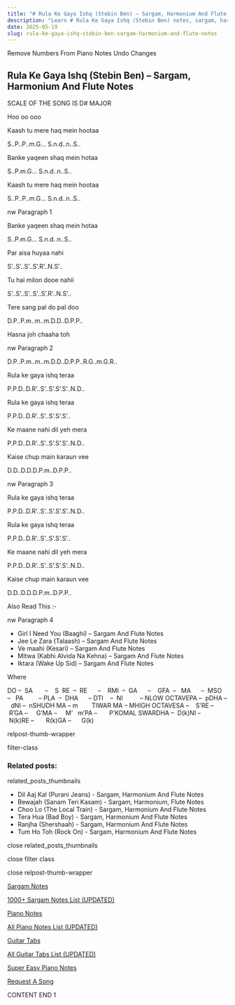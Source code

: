 ```yaml
---
title: "# Rula Ke Gaya Ishq (Stebin Ben) – Sargam, Harmonium And Flute Notes"
description: "Learn # Rula Ke Gaya Ishq (Stebin Ben) notes, sargam, harmonium notations and flute notes. Easy step-by-step tutorial for beginners."
date: 2025-05-19
slug: rula-ke-gaya-ishq-stebin-ben-sargam-harmonium-and-flute-notes
---
```


Remove Numbers From Piano Notes
Undo Changes



## Rula Ke Gaya Ishq (Stebin Ben) – Sargam, Harmonium And Flute Notes



SCALE OF THE SONG IS D# MAJOR



Hoo oo ooo



Kaash tu mere haq mein hootaa



S..P..P..m.G… S.n.d..n..S..



Banke yaqeen shaq mein hotaa



S..P.m.G… S.n.d..n..S..



Kaash tu mere haq mein hootaa



S..P..P..m.G… S.n.d..n..S..



nw Paragraph 1

Banke yaqeen shaq mein hotaa



S..P.m.G… S.n.d..n..S..



Par aisa huyaa nahi



S’..S’..S’..S’.R’..N.S’..



Tu hai milon dooe nahii



S’..S’..S’..S’..S’.R’..N.S’..



Tere sang pal do pal doo



D.P..P.m..m..m.D.D..D.P.P..



Hasna joh chaaha toh

nw Paragraph 2



D.P..P.m..m..m.D.D..D.P.P..R.G..m.G.R..



Rula ke gaya ishq teraa



P.P.D..D.R’..S’..S’.S’.S’..N.D..



Rula ke gaya ishq teraa



P.P.D..D.R’..S’..S’.S’.S’..



Ke maane nahi dil yeh mera



P.P.D..D.R’..S’..S’.S’.S’..N.D..



Kaise chup main karaun vee



D.D..D.D.D.P.m..D.P.P..



nw Paragraph 3

Rula ke gaya ishq teraa



P.P.D..D.R’..S’..S’.S’.S’..N.D..



Rula ke gaya ishq teraa



P.P.D..D.R’..S’..S’.S’.S’..



Ke maane nahi dil yeh mera



P.P.D..D.R’..S’..S’.S’.S’..N.D..



Kaise chup main karaun vee



D.D..D.D.D.P.m..D.P.P..



Also Read This :-

nw Paragraph 4



* Girl I Need You (Baaghi) – Sargam And Flute Notes
* Jee Le Zara (Talaash) – Sargam And Flute Notes
* Ve maahi (Kesari) – Sargam And Flute Notes
* Mitwa (Kabhi Alvida Na Kehna) – Sargam And Flute Notes
* Iktara (Wake Up Sid) – Sargam And Flute Notes



Where



DO –  SA       –    S  RE  –  RE      –    RMI  –  GA      –    GFA  –   MA      –  MSO  –   PA         – PLA  –  DHA      – DTI    –  NI          – NLOW OCTAVEPA –  pDHA –  dNI –  nSHUDH MA – m        TIWAR MA – MHIGH OCTAVESA –    S’RE –     R’GA –     G’MA –     M’   m’PA –       P’KOMAL SWARDHA –  D(k)NI –       N(k)RE –       R(k)GA –      G(k)



relpost-thumb-wrapper

filter-class

### Related posts:

related_posts_thumbnails

* Dil Aaj Kal (Purani Jeans) - Sargam, Harmonium And Flute Notes
* Bewajah (Sanam Teri Kasam) - Sargam, Harmonium, Flute Notes
* Choo Lo (The Local Train) - Sargam, Harmonium And Flute Notes
* Tera Hua (Bad Boy) - Sargam, Harmonium And Flute Notes
* Ranjha (Shershaah) - Sargam, Harmonium And Flute Notes
* Tum Ho Toh (Rock On) - Sargam, Harmonium And Flute Notes

close related_posts_thumbnails

close filter class

close relpost-thumb-wrapper

[Sargam Notes](/sargam-notes.html)

[1000+ Sargam Notes List (UPDATED)](/all-songs-list-sargam-notes.html)

[Piano Notes](/piano-notes.html)

[All Piano Notes List (UPDATED)](/all-songs-list-piano-notes.html)

[Guitar Tabs](/guitar-tabs.html)

[All Guitar Tabs List (UPDATED)](/all-songs-list-guitar-tabs.html)

[Super Easy Piano Notes](https://studywall.in/)

[Request A Song](/request-a-song.html)

CONTENT END 1


